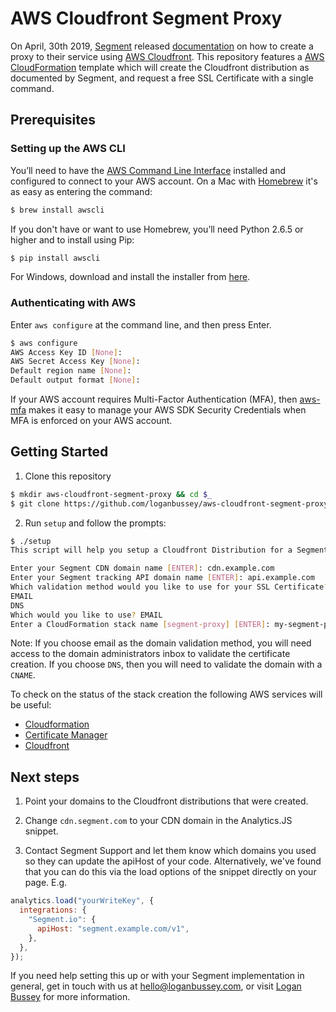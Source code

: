 # AWS Cloudfront Segment Proxy

On April, 30th 2019, [Segment](https://www.segment.com) released [documentation](https://segment.com/docs/guides/sources/custom-domains/) on how to create a proxy to their service using [AWS Cloudfront](https://aws.amazon.com/cloudfront/). This repository features a [AWS CloudFormation](https://aws.amazon.com/cloudformation/) template which will create the Cloudfront distribution as documented by Segment, and request a free SSL Certificate with a single command.

## Prerequisites

### Setting up the AWS CLI

You’ll need to have the [AWS Command Line Interface](https://aws.amazon.com/cli/) installed and configured to connect to your AWS account. On a Mac with [Homebrew](https://brew.sh/) it's as easy as entering the command:

```sh
$ brew install awscli
```

If you don't have or want to use Homebrew, you’ll need Python 2.6.5 or higher and to install using Pip:

```sh
$ pip install awscli
```

For Windows, download and install the installer from [here](https://aws.amazon.com/cli/).

### Authenticating with AWS

Enter `aws configure` at the command line, and then press Enter.

```sh
$ aws configure
AWS Access Key ID [None]:
AWS Secret Access Key [None]:
Default region name [None]:
Default output format [None]:
```

If your AWS account requires Multi-Factor Authentication (MFA), then [aws-mfa](https://github.com/broamski/aws-mfa) makes it easy to manage your AWS SDK Security Credentials when MFA is enforced on your AWS account.

## Getting Started

1. Clone this repository

```sh
$ mkdir aws-cloudfront-segment-proxy && cd $_
$ git clone https://github.com/loganbussey/aws-cloudfront-segment-proxy.git .
```

2. Run `setup` and follow the prompts:

```sh
$ ./setup
This script will help you setup a Cloudfront Distribution for a Segment proxy and request a SSL Certificate for the domains that you choose.

Enter your Segment CDN domain name [ENTER]: cdn.example.com
Enter your Segment tracking API domain name [ENTER]: api.example.com
Which validation method would you like to use for your SSL Certificate?
EMAIL
DNS
Which would you like to use? EMAIL
Enter a CloudFormation stack name [segment-proxy] [ENTER]: my-segment-proxy
```

Note: If you choose email as the domain validation method, you will need access to the domain administrators inbox to validate the certificate creation. If you choose `DNS`, then you will need to validate the domain with a `CNAME`.

To check on the status of the stack creation the following AWS services will be useful:
* [Cloudformation](https://console.aws.amazon.com/cloudformation/home)
* [Certificate Manager](https://console.aws.amazon.com/acm/home)
* [Cloudfront](https://console.aws.amazon.com/cloudfront/home)

## Next steps

1. Point your domains to the Cloudfront distributions that were created.

2. Change `cdn.segment.com` to your CDN domain in the Analytics.JS snippet.

3. Contact Segment Support and let them know which domains you used so they can update the apiHost of your code. Alternatively, we've found that you can do this via the load options of the snippet directly on your page. E.g.

```js
analytics.load("yourWriteKey", {
  integrations: {
    "Segment.io": {
      apiHost: "segment.example.com/v1",
    },
  },
});
```

If you need help setting this up or with your Segment implementation in general, get in touch with us at [hello@loganbussey.com](mailto:hello@loganbussey.com), or visit [Logan Bussey](https://www.loganbussey.com/) for more information.
